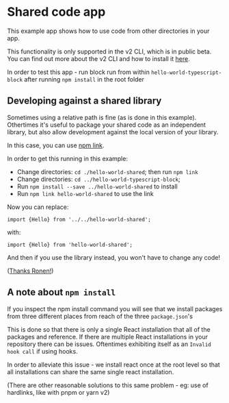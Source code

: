 # Shared code app

This example app shows how to use code from other directories in your app.

This functionality is only supported in the v2 CLI, which is in public beta. You can find out more
about the v2 CLI and how to install it
[here](https://www.npmjs.com/package/@airtable/blocks-cli/v/beta).

In order to test this app - run block run from within `hello-world-typescript-block` after running
`npm install` in the root folder

## Developing against a shared library

Sometimes using a relative path is fine (as is done in this example). Othertimes it's useful to
package your shared code as an independent library, but also allow development against the local
version of your library.

In this case, you can use [npm link](https://docs.npmjs.com/cli/v7/commands/npm-link).

In order to get this running in this example:

-   Change directories: `cd ./hello-world-shared`; then run `npm link`
-   Change directories: `cd ../hello-world-typescript-block`;
-   Run `npm install --save ../hello-world-shared` to install
-   Run `npm link hello-world-shared` to use the link

Now you can replace:

```
import {Hello} from '../../hello-world-shared';
```

with:

```
import {Hello} from 'hello-world-shared';
```

And then if you use the library instead, you won't have to change any code!

([Thanks Ronen!](https://community.airtable.com/t/blocks-cli-v2-beta-how-to-use-code-from-other-directories/43197/4))

## A note about `npm install`

If you inspect the npm install command you will see that we install packages from three different
places from reach of the three `package.json`'s

This is done so that there is only a single React installation that all of the packages and
reference. If there are multiple React installations in your repository there can be issues.
Oftentimes exhibiting itself as an `Invalid hook call` if using hooks.

In order to alleviate this issue - we install react once at the root level so that all installations
can share the same single react installation.

(There are other reasonable solutions to this same problem - eg: use of hardlinks, like with pnpm or
yarn v2)
